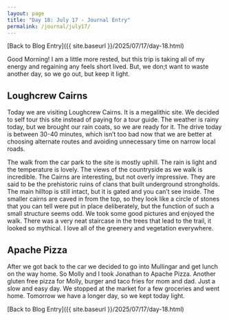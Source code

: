 ```yaml
---
layout: page
title: "Day 18: July 17 - Journal Entry"
permalink: /journal/july17/
---
```


[Back to Blog Entry]({{ site.baseurl }}/2025/07/17/day-18.html)

Good Morning! I am a little more rested, but this trip is taking all of my energy and regaining any feels short lived. But, we don;t want to waste another day, so we go out, but keep it light. 

## Loughcrew Cairns

Today we are visiting Loughcrew Cairns. It is a megalithic site. We decided to self tour this site instead of paying for a tour guide. The weather is rainy today, but we brought our rain coats, so we are ready for it. The drive today is between 30-40 minutes, which isn’t too bad now that we are better at choosing alternate routes and avoiding unnecessary time on narrow local roads.

The walk from the car park to the site is mostly uphill. The rain is light and the temperature is lovely. The views of the countryside as we walk is incredible. The Cairns are interesting, but not overly impressive. They are said to be the prehistoric ruins of clans that built underground strongholds. The main hilltop is still intact, but it is gated and you can’t see inside. The smaller cairns are caved in from the top, so they look like a circle of stones that you can tell were put in place deliberately, but the function of such a small structure seems odd. We took some good pictures and enjoyed the walk. There was a very neat staircase in the trees that lead to the trail, it looked so mythical. I love all of the greenery and vegetation everywhere. 

## Apache Pizza

After we got back to the car we decided to go into Mullingar and get lunch on the way home. So Molly and I took Jonathan to Apache Pizza. Another gluten free pizza for Molly, burger and taco fries for mom and dad. Just a slow and easy day. We stopped at the market for a few groceries and went home. Tomorrow we have a longer day, so we kept today light. 

[Back to Blog Entry]({{ site.baseurl }}/2025/07/17/day-18.html)
